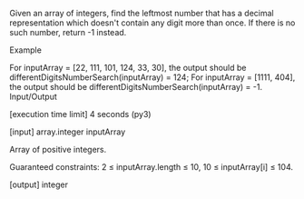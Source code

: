 Given an array of integers, find the leftmost number that has a decimal representation which doesn't contain any digit more than once. If there is no such number, return -1 instead.

Example

For inputArray = [22, 111, 101, 124, 33, 30], the output should be
differentDigitsNumberSearch(inputArray) = 124;
For inputArray = [1111, 404], the output should be
differentDigitsNumberSearch(inputArray) = -1.
Input/Output

[execution time limit] 4 seconds (py3)

[input] array.integer inputArray

Array of positive integers.

Guaranteed constraints:
2 ≤ inputArray.length ≤ 10,
10 ≤ inputArray[i] ≤ 104.

[output] integer